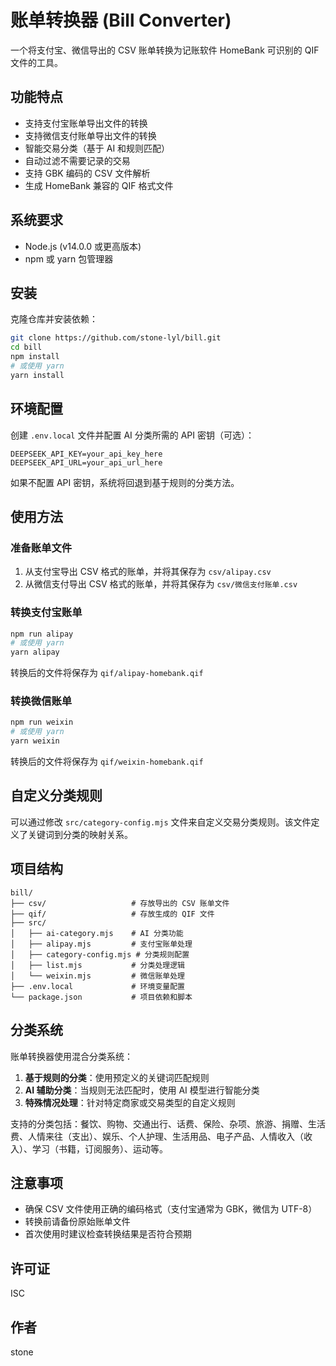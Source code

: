 # 账单转换器 (Bill Converter)

一个将支付宝、微信导出的 CSV 账单转换为记账软件 HomeBank 可识别的 QIF 文件的工具。

## 功能特点

- 支持支付宝账单导出文件的转换
- 支持微信支付账单导出文件的转换
- 智能交易分类（基于 AI 和规则匹配）
- 自动过滤不需要记录的交易
- 支持 GBK 编码的 CSV 文件解析
- 生成 HomeBank 兼容的 QIF 格式文件

## 系统要求

- Node.js (v14.0.0 或更高版本)
- npm 或 yarn 包管理器

## 安装

克隆仓库并安装依赖：

```bash
git clone https://github.com/stone-lyl/bill.git
cd bill
npm install
# 或使用 yarn
yarn install
```

## 环境配置

创建 `.env.local` 文件并配置 AI 分类所需的 API 密钥（可选）：

```
DEEPSEEK_API_KEY=your_api_key_here
DEEPSEEK_API_URL=your_api_url_here
```

如果不配置 API 密钥，系统将回退到基于规则的分类方法。

## 使用方法

### 准备账单文件

1. 从支付宝导出 CSV 格式的账单，并将其保存为 `csv/alipay.csv`
2. 从微信支付导出 CSV 格式的账单，并将其保存为 `csv/微信支付账单.csv`

### 转换支付宝账单

```bash
npm run alipay
# 或使用 yarn
yarn alipay
```

转换后的文件将保存为 `qif/alipay-homebank.qif`

### 转换微信账单

```bash
npm run weixin
# 或使用 yarn
yarn weixin
```

转换后的文件将保存为 `qif/weixin-homebank.qif`

## 自定义分类规则

可以通过修改 `src/category-config.mjs` 文件来自定义交易分类规则。该文件定义了关键词到分类的映射关系。

## 项目结构

```
bill/
├── csv/                   # 存放导出的 CSV 账单文件
├── qif/                   # 存放生成的 QIF 文件
├── src/
│   ├── ai-category.mjs    # AI 分类功能
│   ├── alipay.mjs         # 支付宝账单处理
│   ├── category-config.mjs # 分类规则配置
│   ├── list.mjs           # 分类处理逻辑
│   └── weixin.mjs         # 微信账单处理
├── .env.local             # 环境变量配置
└── package.json           # 项目依赖和脚本
```

## 分类系统

账单转换器使用混合分类系统：

1. **基于规则的分类**：使用预定义的关键词匹配规则
2. **AI 辅助分类**：当规则无法匹配时，使用 AI 模型进行智能分类
3. **特殊情况处理**：针对特定商家或交易类型的自定义规则

支持的分类包括：餐饮、购物、交通出行、话费、保险、杂项、旅游、捐赠、生活费、人情来往（支出）、娱乐、个人护理、生活用品、电子产品、人情收入（收入）、学习（书籍，订阅服务）、运动等。

## 注意事项

- 确保 CSV 文件使用正确的编码格式（支付宝通常为 GBK，微信为 UTF-8）
- 转换前请备份原始账单文件
- 首次使用时建议检查转换结果是否符合预期

## 许可证

ISC

## 作者

stone
